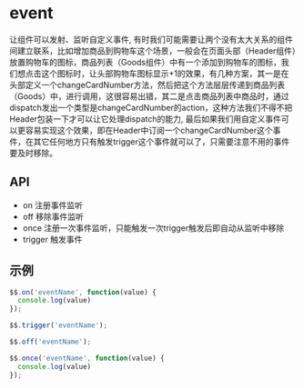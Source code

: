 # event
让组件可以发射、监听自定义事件, 有时我们可能需要让两个没有太大关系的组件间建立联系，比如增加商品到购物车这个场景，一般会在页面头部（Header组件）放置购物车的图标，商品列表（Goods组件）中有一个添加到购物车的图标，我们想点击这个图标时，让头部购物车图标显示+1的效果，有几种方案，其一是在头部定义一个changeCardNumber方法，然后把这个方法层层传递到商品列表（Goods）中，进行调用，这很容易出错，其二是点击商品列表中商品时，通过dispatch发出一个类型是changeCardNumber的action，这种方法我们不得不把Header包装一下才可以让它处理dispatch的能力, 最后如果我们用自定义事件可以更容易实现这个效果，即在Header中订阅一个changeCardNumber这个事件，在其它任何地方只有触发trigger这个事件就可以了，只需要注意不用的事件要及时移除。

## API
- on 注册事件监听
- off 移除事件监听
- once 注册一次事件监听，只能触发一次trigger触发后即自动从监听中移除
- trigger 触发事件

## 示例
```javascript
$$.on('eventName', function(value) {
  console.log(value)
});

$$.trigger('eventName');

$$.off('eventName');

$$.once('eventName', function(value) {
  console.log(value)
});
```